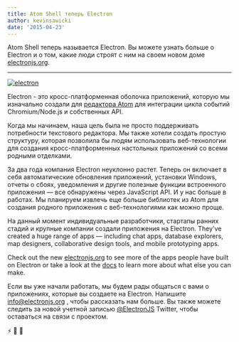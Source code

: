 ```yaml
---
title: Atom Shell теперь Electron
author: kevinsawicki
date: '2015-04-23'
---
```


Atom Shell теперь называется Electron. Вы можете узнать больше о Electron и о том, какие люди строят с ним на своем новом доме [electronjs.org](https://electronjs.org).

---

[![electron](https://cloud.githubusercontent.com/assets/671378/7396651/b7fae482-ee57-11e4-97a2-053515654c75.png)][electron]

Electron - это кросс-платформенная оболочка приложений, которую мы изначально создали для [редактора Atom](https://atom.io) для интеграции цикла событий Chromium/Node.js и собственных API.

Когда мы начинаем, наша цель была не просто поддерживать потребности текстового редактора. Мы также хотели создать простую структуру, которая позволила бы людям использовать веб-технологии для создания кросс-платформенных настольных приложений со всеми родными отделками.

За два года компания Electron неуклонно растет. Теперь он включает в себя автоматические обновления приложений, установки Windows, отчеты о сбоях, уведомления и другие полезные функции встроенного приложения &mdash; все обнаружены через JavaScript API. И у нас больше в работах. Мы планируем извлечь еще больше библиотек из Atom для создания родного приложения с веб-технологиями как можно проще.

На данный момент индивидуальные разработчики, стартапы ранних стадий и крупные компании создали приложения на Electron. They've created a huge range of apps &mdash; including chat apps, database explorers, map designers, collaborative design tools, and mobile prototyping apps.

Check out the new [electronjs.org][electron] to see more of the apps people have built on Electron or take a look at the [docs][docs] to learn more about what else you can make.

Если вы уже начали работать, мы будем рады общаться с вами о приложениях, которые вы создаете на Electron. Напишите [info@electronjs.org](mailto:info@electronjs.org?Subject=Electron) , чтобы рассказать нам больше. Вы также можете следить за новой учетной записью [@ElectronJS](https://twitter.com/electronjs) Twitter, чтобы оставаться на связи с проектом.

:zap: :blue_heart: :electric_plug:

[docs]: https://github.com/electron/electron/tree/main/docs#readme
[electron]: https://electronjs.org
[electron]: https://electronjs.org
